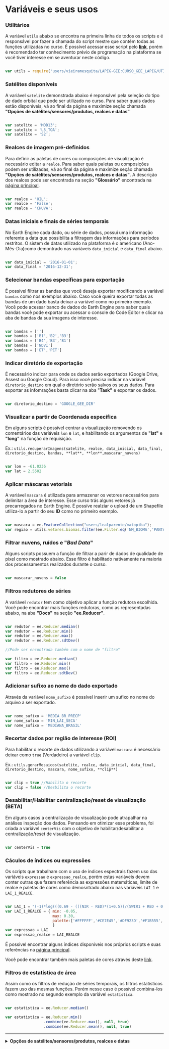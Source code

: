 # Variáveis e seus usos

### Utilitários

A variável ``utils`` abaixo se encontra na primeira linha de todos os scripts e é responsável por fazer a chamada do script mestre que contém todas as funções utilizadas no curso.
É possível acessar esse script pelo [**link**](https://code.earthengine.google.com/fa8f980b77fcbe151f54bd4727f7f26e), porém é recomendado ter conhecimento prévio de programação na plataforma se você tiver interesse em se aventurar neste código.

```JavaScript

var utils = require('users/vieiramesquita/LAPIG-GEE:CURSO_GEE_LAPIG/UTILITARIOS')

```

### Satélites disponíveis

A variável ``satelite`` demonstrada abaixo é reponsável pela seleção do tipo de dado orbital que pode ser utilizado no curso. Para saber quais dados estão disponíveis, vá ao final da página e maximize seção chamada **"Opções de satélites/sensores/produtos, realces e datas"**

```JavaScript

var satelite = 'MOD13';
var satelite = 'L5_TOA';
var satelite = 'S2';

```

### Realces de imagem pré-definidos

Para definir as paletas de cores ou composições de visualização é necessário editar a ``realce``. Para saber quais paletas ou composições podem ser utilizadas, vá ao final da página e maximize seção chamada **"Opções de satélites/sensores/produtos, realces e datas"**. A descrição dos realces pode ser encontrada na seção **"Glossário"** encontrada na [página principal](https://github.com/vieiramesquita/LAPIG-GEE).

```JavaScript

var realce = 'OIL';
var realce = 'False';
var realce = 'CHUVA';

```

### Datas iniciais e finais de séries temporais

No Earth Engine cada dado, ou série de dados, possui uma informação referente a data que possibilita a filtragem das informações para períodos restritos. O sistem de datas utilizado na plataforma é o americano (Ano-Mês-Dia)como demontrado nas variáveis ``data_inicial`` e ``data_final`` abaixo.

```javascript

var data_inicial = '2016-01-01';
var data_final = '2016-12-31';

```

### Selecionar bandas específicas para exportação

É possível filtrar as bandas que você deseja exportar modificando a variável ``bandas`` como nos exemplos abaixo. Caso você queira exportar todas as bandas de um dado basta deixar a variável como no primeiro exemplo. Você pode acessar banco de dados do Earth Engine para saber quais bandas você pode exportar ou acessar o console do Code Editor e clicar na aba de bandas da sua imagens de interesse.

```javascript

var bandas = ['']
var bandas = ['B1','B2','B3']
var bandas = ['B4','B3','B1']
var bandas = ['NDVI']
var bandas = ['ET','PET']

```

### Indicar diretório de exportação

É necessário indicar para onde os dados serão exportados (Google Drive, Assest ou Google Cloud). Para isso você precisa indicar na variável ``diretorio_destino`` em qual o diretório serão salvos os seus dados. Para exportar as infomrações basta clicar na aba "**Task"** e exportar os dados.

```javascript

var diretorio_destino = 'GOOGLE_GEE_DIR'

```

### Visualizar a partir de Coordenada específica

Em alguns scripts é possível centrar a visualização removendo os comentários das variáveis ``lon``  e ``lat``, e habilitando os argumentos de **"lat"** e **"long"** na função de requisição.

Ex.: ``utils.recuperarImagens(satelite, realce, data_inicial, data_final, diretorio_destino, bandas, **lat**, **lon**,mascarar_nuvens)``

```javascript

var lon = -61.0236
var lat = 2.5502

```

### Aplicar máscaras vetoriais

A variável ``mascara`` é utilizada para armazenar os vetores necessários para delimitar a área de interesse. Esse curso trás alguns vetores já precarregados no Earth Engine. É possíve realziar o upload de um Shapefile utiliza-lo a partir do seu **ID** como no primeiro exemplo.

```javascript

var mascara = ee.FeatureCollection("users/lealparente/matopiba");
var regiao = utils.vetores.biomas.filter(ee.Filter.eq('NM_BIOMA','PANTANAL'))

```


### Filtrar nuvens, ruídos e "_Bad Data_"

Alguns scripts possuem a função de filtrar a parir de dados de qualidade de pixel como mostrado abaixo. Esse filtro é habilitado nativamente na maioria dos processamentos realizados durante o curso. 

```javascript

var mascarar_nuvens = false

```

### Filtros redutores de séries

A variável ``redutor`` tem como objetivo aplicar a função redutora escolhida. Você pode encontrar mais funções redutoras, como as representadas abaixo, na aba **"Docs"** na seção **"ee.Reducer"**.

```javascript

var redutor = ee.Reducer.median()
var redutor = ee.Reducer.min()
var redutor = ee.Reducer.max()
var redutor = ee.Reducer.sdtDev()

//Pode ser encontrada também com o nome de "filtro"

var filtro = ee.Reducer.median()
var filtro = ee.Reducer.min()
var filtro = ee.Reducer.max()
var filtro = ee.Reducer.sdtDev()

```

### Adicionar sufixo ao nome do dado exportado

Através da variável ``nome_sufixo`` é possível inserir um sufixo no nome do arquivo a ser exportado.

```javascript

var nome_sufixo = 'MEDIA_BR_PRECP'
var nome_sufixo = 'MIN_LAI_SECA'
var nome_sufixo = 'MEDIANA_BRASIL'

```

### Recortar dados por região de interesse (ROI)

Para habilitar o recorte de dados utilizando a variável ``mascara`` é necessário deixar como ``true`` (Verdadeiro) a variável ``clip``.

Ex.: ``utils.gerarMosaicos(satelite, realce, data_inicial, data_final, diretorio_destino, mascara, nome_sufixo, **clip**)``

```javascript

var clip = true //Habilita o recorte
var clip = false //Desbilita o recorte

```

### Desabilitar/Habilitar centralização/reset de visualização (BETA)

Em alguns casos a centralização de visualização pode atrapalhar na análises inspeção dos dados. Pensando em otimizar esse problema, foi criada a variável ``centerVis`` com o objetivo de habilitar/desabilitar a centralização/reset de visualização.

```javascript

var centerVis = true

```

### Cáculos de índices ou expressões

Os scripts que trabalham com o uso de índices espectrais fazem uso das variáveis ``expressao`` e ``expressao_realce``, porém estas variáveis devem conter outras que fazem referência as expressões matemáticas, limite de realce e paletas de cores como demosntrado abaixo nas variáveis ``LAI_1`` e  ``LAI_1_REALCE``.

```javascript

var LAI_1 = "(-1)*log(((0.69 - (((NIR - RED)*(1+0.5))/(SWIR1 + RED + 0.5)))/0.59)/0.91)"
var LAI_1_REALCE = { min: -0.05,
                     max: 0.30,
                     palette:['#FFFFFF','#CE7E45','#DF923D','#F1B555','#FCD163','#99B718','#74A901' ,'#66A000','#529400','#3E8601','#207401','#056201','#004C00','#023B01','#012E01','#011D01','#011301']
                     }
var expressao = LAI
var expressao_realce = LAI_REALCE

```

É possivel encontrar alguns índices disponíveis nos próprios scripts e suas referências na [página principal](https://github.com/vieiramesquita/LAPIG-GEE).

Você pode encontrar também mais paletas de cores através deste [link](https://github.com/gee-community/ee-palettes).

### Filtros de estatística de área

Assim como os filtros de redução de séries temporais, os filtros estatísticos fazem uso das mesmas funções. Porém nesse caso é possível combina-los como mostrado no segundo exemplo da variável ``estatística``.

```javascript

var estatistica = ee.Reducer.median()

var estatistica = ee.Reducer.min()
                 .combine(ee.Reducer.max(), null, true)
                 .combine(ee.Reducer.mean(), null, true)

```

---------------

<details>
<summary> <b>Opções de satélites/sensores/produtos, realces e datas</b> </summary>
<p>

### [TRMM 3B43 V7 (GLOBAL)](https://developers.google.com/earth-engine/datasets/catalog/TRMM_3B43V7)
    var satelite = 'TRMM' 
    var realce = 'Chuva' 
    var data_inicial = '1998-01-01'
    var data_final = 'Atual'

### [ALOS DEM 30M (GLOBAL)](https://developers.google.com/earth-engine/datasets/catalog/JAXA_ALOS_AW3D30_V1_1)
    var satelite = 'ALOS' 
    var realce = 'ALT' 
Não necessita de data_inicial e/ou data_final

### [SRTM V4 30M (GLOBAL)](https://developers.google.com/earth-engine/datasets/catalog/USGS_SRTMGL1_003)
    var satelite = 'SRTM' 
    var realce = 'ALT' 
Não necessita de data_inicial e/ou data_final

### [MOD11A2 TEMPERATURA DE SUPERFICIE (GLOBAL)](https://developers.google.com/earth-engine/datasets/catalog/MODIS_006_MOD11A1)
    var satelite = 'MOD11' 
    var realce = 'TEMP' 
    var data_inicial = '2000-03-05'
    var data_final = 'Atual'

### [MOD13Q1 INDICE DE VEGETACAO (GLOBAL)](https://developers.google.com/earth-engine/datasets/catalog/MODIS_006_MOD13Q1)
    var satelite = 'MOD13' 
    var realce = 'NDVI' ou 'EVI' ou 'Agri'
    var data_inicial = '2000-02-18'
    var data_final = 'Atual'

### [MOD16A2 EVAPOTRANSPIRACAO (GLOBAL)](https://developers.google.com/earth-engine/datasets/catalog/MODIS_006_MOD16A2)
    var satelite = 'MOD16' 
    var realce = 'ET' ou 'PET'
    var data_inicial = '2000-01-01'
    var data_final = 'Atual' 

### [LANDSAT 5 TOA](https://developers.google.com/earth-engine/datasets/catalog/LANDSAT_LT05_C01_T1_TOA) ou [LANDSAT 5 SR](https://developers.google.com/earth-engine/datasets/catalog/LANDSAT_LT05_C01_T1_SR)
    var satelite = 'L5_TOA' ou 'L5_SR'
    var realce = 'Agri' ou 'False' ou 'True'
    var data_inicial = '1984-03-01'
    var data_final = 2012-05-05

### [LANDSAT 7 TOA](https://developers.google.com/earth-engine/datasets/catalog/LANDSAT_LE07_C01_T1_TOA) ou [LANDSAT 7 SR](https://developers.google.com/earth-engine/datasets/catalog/LANDSAT_LE07_C01_T1_SR)
    var satelite = 'L7_TOA' ou 'L7_SR'
    var realce = 'Agri' ou 'False' ou 'True'
    var data_inicial = '1999-01-01'
    var data_final = 'Atual' 

### [LANDSAT 8 TOA](https://developers.google.com/earth-engine/datasets/catalog/LANDSAT_LC08_C01_T1_SR) ou [LANDSAT 8 SR](https://developers.google.com/earth-engine/datasets/catalog/LANDSAT_LC08_C01_T1_SR)
    var satelite = 'L8_TOA' ou 'L8_SR'
    var realce = 'Agri' ou 'False' ou 'True'
    var data_inicial = '2013-04-11'
    var data_final = 'Atual' 

### [SENTINEL 1A & 1B SAR GRD](https://developers.google.com/earth-engine/datasets/catalog/COPERNICUS_S1_GRD) 
    var satelite = 'S1' 
    var realce = 'SAR' 
    var data_inicial = '2014-10-03'
    var data_final = 'Atual'

### [SENTINEL 2A & 2B TOA](https://developers.google.com/earth-engine/datasets/catalog/COPERNICUS_S2)
    var satelite = 'S2' 
    var realce = 'Agri' ou 'False' ou 'False20' ou 'True'
    var data_inicial = '2015-06-23 '
    var data_final = 'Atual'

### [SENTINEL 3 OLCI](https://developers.google.com/earth-engine/datasets/catalog/COPERNICUS_S3_OLCI)
    var satelite = 'S3'
    var realce = 'False' ou 'True'
    var data_inicial = '2016-10-18'
    var data_final = 'Atual'

</p>
</details>
